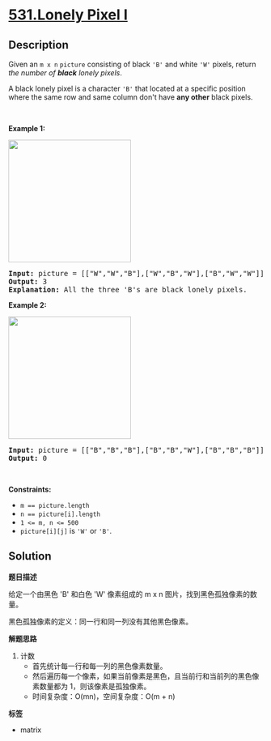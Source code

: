 # [531.Lonely Pixel I](https://leetcode.com/problems/lonely-pixel-i/description/)

## Description

<p>Given an <code>m x n</code> <code>picture</code> consisting of black <code>&#39;B&#39;</code> and white <code>&#39;W&#39;</code> pixels, return <em>the number of <b>black</b> lonely pixels</em>.</p>

<p>A black lonely pixel is a character <code>&#39;B&#39;</code> that located at a specific position where the same row and same column don&#39;t have <strong>any other</strong> black pixels.</p>

<p>&nbsp;</p>
<p><strong class="example">Example 1:</strong></p>
<img alt="" src="https://fastly.jsdelivr.net/gh/doocs/leetcode@main/solution/0500-0599/0531.Lonely%20Pixel%20I/images/pixel1.jpg" style="width: 242px; height: 242px;" />
<pre>
<strong>Input:</strong> picture = [[&quot;W&quot;,&quot;W&quot;,&quot;B&quot;],[&quot;W&quot;,&quot;B&quot;,&quot;W&quot;],[&quot;B&quot;,&quot;W&quot;,&quot;W&quot;]]
<strong>Output:</strong> 3
<strong>Explanation:</strong> All the three &#39;B&#39;s are black lonely pixels.
</pre>

<p><strong class="example">Example 2:</strong></p>
<img alt="" src="https://fastly.jsdelivr.net/gh/doocs/leetcode@main/solution/0500-0599/0531.Lonely%20Pixel%20I/images/pixel2.jpg" style="width: 242px; height: 242px;" />
<pre>
<strong>Input:</strong> picture = [[&quot;B&quot;,&quot;B&quot;,&quot;B&quot;],[&quot;B&quot;,&quot;B&quot;,&quot;W&quot;],[&quot;B&quot;,&quot;B&quot;,&quot;B&quot;]]
<strong>Output:</strong> 0
</pre>

<p>&nbsp;</p>
<p><strong>Constraints:</strong></p>

<ul>
  <li><code>m ==&nbsp;picture.length</code></li>
  <li><code>n ==&nbsp;picture[i].length</code></li>
  <li><code>1 &lt;= m, n &lt;= 500</code></li>
  <li><code>picture[i][j]</code> is <code>&#39;W&#39;</code> or <code>&#39;B&#39;</code>.</li>
</ul>

## Solution

**题目描述**

给定一个由黑色 'B' 和白色 'W' 像素组成的 m x n 图片，找到黑色孤独像素的数量。

黑色孤独像素的定义：同一行和同一列没有其他黑色像素。

**解题思路**

1. 计数
   - 首先统计每一行和每一列的黑色像素数量。
   - 然后遍历每一个像素，如果当前像素是黑色，且当前行和当前列的黑色像素数量都为 1，则该像素是孤独像素。
   - 时间复杂度：O(mn)，空间复杂度：O(m + n)

**标签**

- matrix
